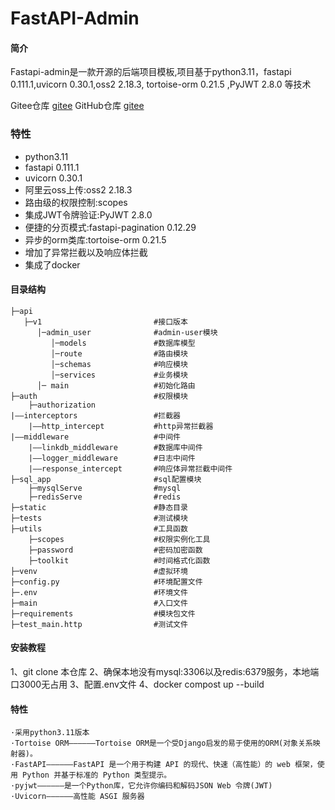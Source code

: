 # FastAPI-Admin

#### 简介

Fastapi-admin是一款开源的后端项目模板,项目基于python3.11，fastapi 0.111.1,uvicorn 0.30.1,oss2 2.18.3, tortoise-orm 0.21.5 ,PyJWT 2.8.0 等技术

Gitee仓库 [gitee](https://gitee.com/liuyuanjie2234/fast-api-admin.git)
GitHub仓库 [gitee](https://gitee.com/liuyuanjie2234/fast-api-admin.git)


### 特性
-   python3.11
-   fastapi 0.111.1
-   uvicorn 0.30.1
-   阿里云oss上传:oss2 2.18.3
-   路由级的权限控制:scopes
-   集成JWT令牌验证:PyJWT 2.8.0
-   便捷的分页模式:fastapi-pagination 0.12.29
-   异步的orm类库:tortoise-orm 0.21.5
-   增加了异常拦截以及响应体拦截
-   集成了docker
#### 目录结构

```
├─api
   ├─v1                         #接口版本
      │─admin_user              #admin-user模块
         │─models               #数据库模型
         │─route                #路由模块
         │─schemas              #响应模块
         │─services             #业务模块
      │─ main                   #初始化路由
├─auth                          #权限模块
    ├─authorization
|——interceptors                 #拦截器
    |——http_intercept           #http异常拦截器
|——middleware                   #中间件
    |——linkdb_middleware        #数据库中间件                
    |——logger_middleware        #日志中间件
    |——response_intercept       #响应体异常拦截中间件
├─sql_app                       #sql配置模块
    ├─mysqlServe                #mysql
    ├─redisServe                #redis
├─static                        #静态目录
├─tests                         #测试模块
├─utils                         #工具函数
    ├─scopes                    #权限实例化工具
    ├─password                  #密码加密函数
    ├─toolkit                   #时间格式化函数
├─venv                          #虚拟环境
├─config.py                     #环境配置文件
├─.env                          #环境文件
├─main                          #入口文件
├─requirements                  #模块包文件
├─test_main.http                #测试文件
```

#### 安装教程

1、git clone 本仓库
2、确保本地没有mysql:3306以及redis:6379服务，本地端口3000无占用
3、配置.env文件
4、docker compost up --build


#### 特性

```
·采用python3.11版本
·Tortoise ORM——————Tortoise ORM是一个受Django启发的易于使用的ORM(对象关系映射器)。
·FastAPI——————FastAPI 是一个用于构建 API 的现代、快速（高性能）的 web 框架，使用 Python 并基于标准的 Python 类型提示。
·pyjwt——————是一个Python库，它允许你编码和解码JSON Web 令牌(JWT)
·Uvicorn——————高性能 ASGI 服务器

```
